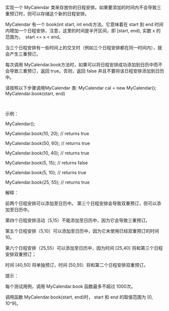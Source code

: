 实现一个 MyCalendar 类来存放你的日程安排。如果要添加的时间内不会导致三重预订时，则可以存储这个新的日程安排。

MyCalendar 有一个 book(int start, int end)方法。它意味着在 start 到 end 时间内增加一个日程安排，注意，这里的时间是半开区间，即 [start, end), 实数 x 的范围为，  start <= x < end。

当三个日程安排有一些时间上的交叉时（例如三个日程安排都在同一时间内），就会产生三重预订。

每次调用 MyCalendar.book方法时，如果可以将日程安排成功添加到日历中而不会导致三重预订，返回 true。否则，返回 false 并且不要将该日程安排添加到日历中。

请按照以下步骤调用MyCalendar 类: MyCalendar cal = new MyCalendar(); MyCalendar.book(start, end)

 

示例：

MyCalendar();

MyCalendar.book(10, 20); // returns true

MyCalendar.book(50, 60); // returns true

MyCalendar.book(10, 40); // returns true

MyCalendar.book(5, 15); // returns false

MyCalendar.book(5, 10); // returns true

MyCalendar.book(25, 55); // returns true

解释： 

前两个日程安排可以添加至日历中。 第三个日程安排会导致双重预订，但可以添加至日历中。

第四个日程安排活动（5,15）不能添加至日历中，因为它会导致三重预订。

第五个日程安排（5,10）可以添加至日历中，因为它未使用已经双重预订的时间10。

第六个日程安排（25,55）可以添加至日历中，因为时间 [25,40] 将和第三个日程安排双重预订；

时间 [40,50] 将单独预订，时间 [50,55）将和第二个日程安排双重预订。
 

提示：

每个测试用例，调用 MyCalendar.book 函数最多不超过 1000次。

调用函数 MyCalendar.book(start, end)时， start 和 end 的取值范围为 [0, 10^9]。
